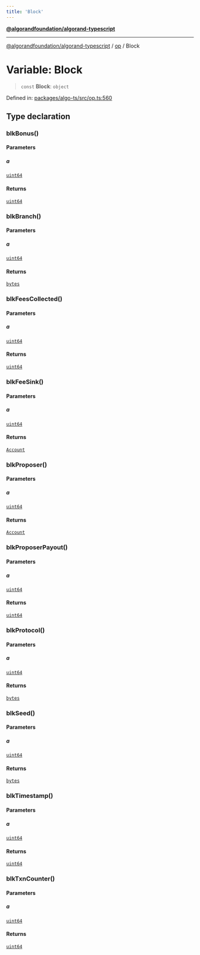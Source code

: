 ```yaml
---
title: 'Block'
---
```


[**@algorandfoundation/algorand-typescript**](../../README.md)

---

[@algorandfoundation/algorand-typescript](../../README.md) / [op](../README.md) / Block

# Variable: Block

> `const` **Block**: `object`

Defined in: [packages/algo-ts/src/op.ts:560](https://github.com/algorandfoundation/puya-ts/blob/main/packages/algo-ts/src/op.ts#L560)

## Type declaration

### blkBonus()

#### Parameters

##### a

[`uint64`](../../index/type-aliases/uint64.md)

#### Returns

[`uint64`](../../index/type-aliases/uint64.md)

### blkBranch()

#### Parameters

##### a

[`uint64`](../../index/type-aliases/uint64.md)

#### Returns

[`bytes`](../../index/type-aliases/bytes.md)

### blkFeesCollected()

#### Parameters

##### a

[`uint64`](../../index/type-aliases/uint64.md)

#### Returns

[`uint64`](../../index/type-aliases/uint64.md)

### blkFeeSink()

#### Parameters

##### a

[`uint64`](../../index/type-aliases/uint64.md)

#### Returns

[`Account`](../../index/type-aliases/Account.md)

### blkProposer()

#### Parameters

##### a

[`uint64`](../../index/type-aliases/uint64.md)

#### Returns

[`Account`](../../index/type-aliases/Account.md)

### blkProposerPayout()

#### Parameters

##### a

[`uint64`](../../index/type-aliases/uint64.md)

#### Returns

[`uint64`](../../index/type-aliases/uint64.md)

### blkProtocol()

#### Parameters

##### a

[`uint64`](../../index/type-aliases/uint64.md)

#### Returns

[`bytes`](../../index/type-aliases/bytes.md)

### blkSeed()

#### Parameters

##### a

[`uint64`](../../index/type-aliases/uint64.md)

#### Returns

[`bytes`](../../index/type-aliases/bytes.md)

### blkTimestamp()

#### Parameters

##### a

[`uint64`](../../index/type-aliases/uint64.md)

#### Returns

[`uint64`](../../index/type-aliases/uint64.md)

### blkTxnCounter()

#### Parameters

##### a

[`uint64`](../../index/type-aliases/uint64.md)

#### Returns

[`uint64`](../../index/type-aliases/uint64.md)
